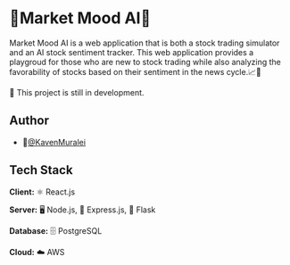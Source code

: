 
# 🌟Market Mood AI🌟

Market Mood AI is a web application that is both a stock trading simulator and an AI stock sentiment tracker. This web application provides a playgroud for those who are new to stock trading while also analyzing the favorability of stocks based on their sentiment in the news cycle.📈📰 

🚀 This project is still in development. 


## Author

- 👤[@KavenMuralei](https://github.com/KavenMuralei)


## Tech Stack

**Client:** ⚛️ React.js

**Server:** 🖥️ Node.js, 🚀 Express.js, 🐍 Flask

**Database:** 🗄️ PostgreSQL

**Cloud:** ☁️ AWS
